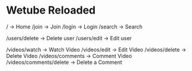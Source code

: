 # Wetube Reloaded

/ -> Home
/join -> Join
/login -> Login
/search -> Search

/users/delete -> Delete user
/users/edit -> Edit user

/videos/watch -> Watch Video
/videos/edit -> Edit Video
/videos/delete -> Delete Video
/videos/comments -> Comment Video
/videos/comments/delete -> Delete a Comment

